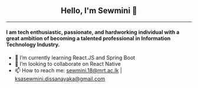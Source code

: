 <h2 style="text-align:center">Hello, I'm Sewmini 👋</h2>
<hr>

<h4>I  am tech enthusiastic, passionate, and hardworking individual with a great ambition of becoming a talented professional in Information Technology Industry.</h4>

- 🌱 I’m currently learning React.JS and Spring Boot
- 👯 I’m looking to collaborate on React Native
- 📫 How to reach me: sewmini.18@mrt.ac.lk | ksasewmini.dissanayaka@gmail.com
